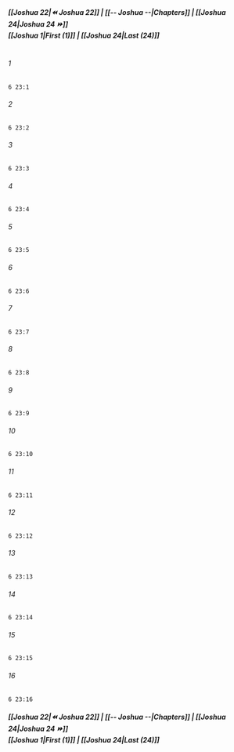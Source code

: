 
##### **[[Joshua 22|⏪ Joshua 22]] | [[-- Joshua --|Chapters]] | [[Joshua 24|Joshua 24 ⏩]]**<br>**[[Joshua 1|First (1)]] | [[Joshua 24|Last (24)]]**<br><br>

###### 1
``` verse
6 23:1
```
###### 2
``` verse
6 23:2
```
###### 3
``` verse
6 23:3
```
###### 4
``` verse
6 23:4
```
###### 5
``` verse
6 23:5
```
###### 6
``` verse
6 23:6
```
###### 7
``` verse
6 23:7
```
###### 8
``` verse
6 23:8
```
###### 9
``` verse
6 23:9
```
###### 10
``` verse
6 23:10
```
###### 11
``` verse
6 23:11
```
###### 12
``` verse
6 23:12
```
###### 13
``` verse
6 23:13
```
###### 14
``` verse
6 23:14
```
###### 15
``` verse
6 23:15
```
###### 16
``` verse
6 23:16
```

##### **[[Joshua 22|⏪ Joshua 22]] | [[-- Joshua --|Chapters]] | [[Joshua 24|Joshua 24 ⏩]]**<br>**[[Joshua 1|First (1)]] | [[Joshua 24|Last (24)]]**
